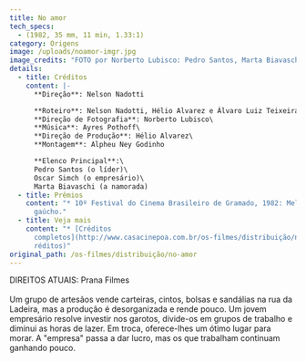 ```yaml
---
title: No amor
tech_specs:
  - (1982, 35 mm, 11 min, 1.33:1)
category: Origens
image: /uploads/noamor-imgr.jpg
image_credits: "FOTO por Norberto Lubisco: Pedro Santos, Marta Biavaschi e Oscar Simch"
details:
  - title: Créditos
    content: |-
      **Direção**: Nelson Nadotti

      **Roteiro**: Nelson Nadotti, Hélio Alvarez e Álvaro Luiz Teixeira\
      **Direção de Fotografia**: Norberto Lubisco\
      **Música**: Ayres Pothoff\
      **Direção de Produção**: Hélio Alvarez\
      **Montagem**: Alpheu Ney Godinho

      **Elenco Principal**:\
      Pedro Santos (o líder)\
      Oscar Simch (o empresário)\
      Marta Biavaschi (a namorada)
  - title: Prêmios
    content: "* 10º Festival do Cinema Brasileiro de Gramado, 1982: Melhor curta
      gaúcho."
  - title: Veja mais
    content: "* [Créditos
      completos](http://www.casacinepoa.com.br/os-filmes/distribuição/no-amor-c\
      réditos)"
original_path: /os-filmes/distribuição/no-amor
---
```

D﻿IREITOS ATUAIS: Prana Filmes\
\
Um grupo de artesãos vende carteiras, cintos, bolsas e sandálias na rua da Ladeira, mas a produção é desorganizada e rende pouco. Um jovem empresário resolve investir nos garotos, divide-os em grupos de trabalho e diminui as horas de lazer. Em troca, oferece-lhes um ótimo lugar para morar. A "empresa" passa a dar lucro, mas os que trabalham continuam ganhando pouco.